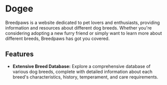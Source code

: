 # Dogee
Breedpaws is a website dedicated to pet lovers and enthusiasts, providing information and resources about different dog breeds. Whether you're considering adopting a new furry friend or simply want to learn more about different breeds, Breedpaws has got you covered.

## Features

- **Extensive Breed Database:** Explore a comprehensive database of various dog breeds, complete with detailed information about each breed's characteristics, history, temperament, and care requirements.
